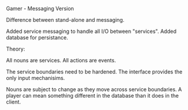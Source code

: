 Gamer - Messaging Version

Difference between stand-alone and messaging.

Added service messaging to handle all I/O between "services".
Added database for persistance. 

Theory:

All nouns are services.
All actions are events.

The service boundaries need to be hardened.  The interface provides the only input mechanisims.

Nouns are subject to change as they move across service boundaries.  A player can mean something different in the database than it does in the client.

